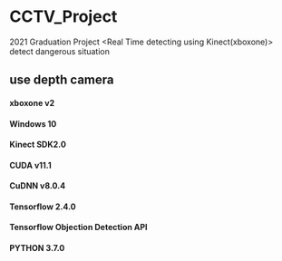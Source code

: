 # CCTV_Project

2021 Graduation Project
<Real Time detecting using Kinect(xboxone)> detect dangerous situation


## use depth camera
#### xboxone v2
#### Windows 10
#### Kinect SDK2.0
#### CUDA v11.1
#### CuDNN v8.0.4
#### Tensorflow 2.4.0
#### Tensorflow Objection Detection API
#### PYTHON 3.7.0
